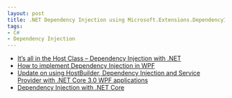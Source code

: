 ```yaml
---
layout: post
title: .NET Dependency Injection using Microsoft.Extensions.DependencyInjection
tags:
- C#
- Dependency Injection
---
```

- [It’s all in the Host Class – Dependency Injection with .NET](https://csharp.christiannagel.com/2020/05/15/dependencyinjection-2/)
- [How to implement Dependency Injection in WPF](https://executecommands.com/dependency-injection-in-wpf-net-core-csharp/)
- [Update on using HostBuilder, Dependency Injection and Service Provider with .NET Core 3.0 WPF applications](https://marcominerva.wordpress.com/2019/11/07/update-on-using-hostbuilder-dependency-injection-and-service-provider-with-net-core-3-0-wpf-applications/)
- [Dependency Injection with .NET Core](https://csharp.christiannagel.com/2016/06/04/dependencyinjection/#:~:text=%20Microsoft.Extensions.DependencyInjection%20is%20a%20framework%20that%20is%20an,this%20new%20framework%20using%20a%20simple%20console%20application.)
